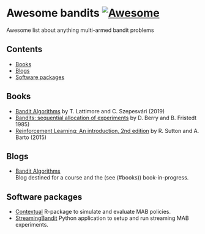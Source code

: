 # Awesome bandits [![Awesome](https://awesome.re/badge.svg)](https://awesome.re)
Awesome list about anything multi-armed bandit problems

## Contents

- [Books](#books)
- [Blogs](#blogs)
- [Software packages](#software-packages)

## Books

- [Bandit Algorithms](https://tor-lattimore.com/downloads/book/book.pdf) by T. Lattimore and C. Szepesvári (2019)
- [Bandits: sequential allocation of experiments](https://www.springer.com/gp/book/9789401537131) by D. Berry and B. Fristedt 1985)
- [Reinforcement Learning: An introduction, 2nd edition](https://web.stanford.edu/class/psych209/Readings/SuttonBartoIPRLBook2ndEd.pdf) by R. Sutton and A. Barto (2015)

## Blogs

- [Bandit Algorithms](https://banditalgs.com/) <br> Blog destined for a course and the (see (#books)) book-in-progress.

## Software packages

- [Contextual](https://github.com/Nth-iteration-labs/contextual) R-package to simulate and evaluate MAB policies.
- [StreamingBandit](https://github.com/Nth-iteration-labs/streamingbandit) Python application to setup and run streaming MAB experiments.
 

